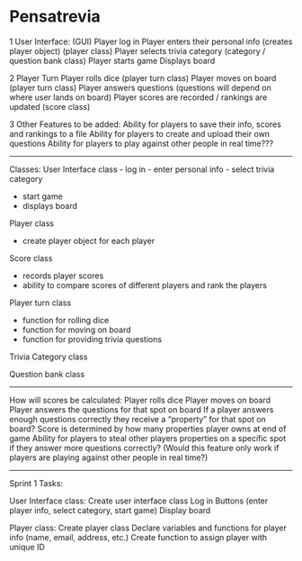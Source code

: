 # Pensatrevia

1 User Interface: (GUI)
Player log in
Player enters their personal info (creates player object) (player class) 
Player selects trivia category (category / question bank class) 
Player starts game
Displays board 

2 Player Turn 
Player rolls dice (player turn class) 
Player moves on board (player turn class)
Player answers questions (questions will depend on where user lands on board) 
Player scores are recorded / rankings are updated (score class)  

3 Other Features to be added:
Ability for players to save their info, scores and rankings to a file 
Ability for players to create and upload their own questions
Ability for players to play against other people in real time???

------------------------------------------------------------------------------------------------------------------------

Classes:
User Interface class
	- log in
	- enter personal info 
	- select trivia category
- start game
- displays board 
 
Player class
- create player object for each player 

Score class
- records player scores 
- ability to compare scores of different players and rank the players 

Player turn class
- function for rolling dice 
- function for moving on board 
- function for providing trivia questions
 
Trivia Category class

Question bank class

------------------------------------------------------------------------------------------------------------------------
How will scores be calculated:
Player rolls dice 
Player moves on board
Player answers the questions for that spot on board
If a player answers enough questions correctly they receive a “property” for that spot on board?
Score is determined by how many properties player owns at end of game
Ability for players to steal other players properties on a specific spot if they answer more questions correctly? (Would this feature only work if players are playing against other people in real time?) 

--------------------------------------------------------------------------------------------------------------------------

Sprint 1 Tasks:

User Interface class:
Create user interface class
Log in 
Buttons (enter player info, select category, start game) 
Display board 

Player class:
Create player class
Declare variables and functions for player info (name, email, address, etc.)
Create function to assign player with unique ID  
